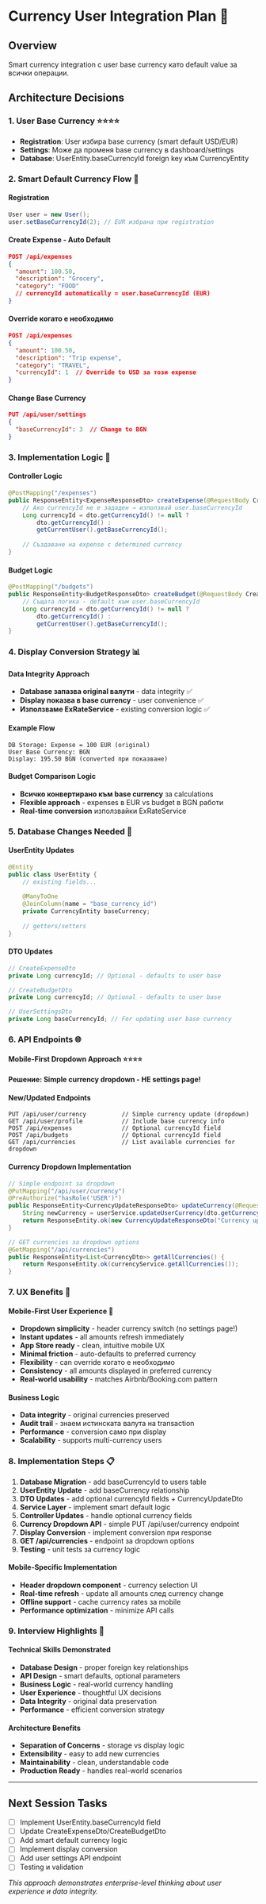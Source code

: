 # Currency User Integration Plan 💱

## Overview
Smart currency integration с user base currency като default value за всички операции.

## Architecture Decisions

### 1. User Base Currency ⭐⭐⭐⭐
- **Registration**: User избира base currency (smart default USD/EUR)
- **Settings**: Може да променя base currency в dashboard/settings
- **Database**: UserEntity.baseCurrencyId foreign key към CurrencyEntity

### 2. Smart Default Currency Flow 🎯

#### Registration
```java
User user = new User();
user.setBaseCurrencyId(2); // EUR избрана при registration
```

#### Create Expense - Auto Default
```json
POST /api/expenses
{
  "amount": 100.50,
  "description": "Grocery",
  "category": "FOOD"
  // currencyId automatically = user.baseCurrencyId (EUR)
}
```

#### Override когато е необходимо
```json
POST /api/expenses
{
  "amount": 100.50,
  "description": "Trip expense", 
  "category": "TRAVEL",
  "currencyId": 1  // Override to USD за този expense
}
```

#### Change Base Currency
```json
PUT /api/user/settings
{
  "baseCurrencyId": 3  // Change to BGN
}
```

### 3. Implementation Logic 🔧

#### Controller Logic
```java
@PostMapping("/expenses")
public ResponseEntity<ExpenseResponseDto> createExpense(@RequestBody CreateExpenseDto dto) {
    // Ако currencyId не е зададен → използвай user.baseCurrencyId
    Long currencyId = dto.getCurrencyId() != null ? 
        dto.getCurrencyId() : 
        getCurrentUser().getBaseCurrencyId();
    
    // Създаване на expense с determined currency
}
```

#### Budget Logic
```java
@PostMapping("/budgets")
public ResponseEntity<BudgetResponseDto> createBudget(@RequestBody CreateBudgetDto dto) {
    // Същата логика - default към user.baseCurrencyId
    Long currencyId = dto.getCurrencyId() != null ? 
        dto.getCurrencyId() : 
        getCurrentUser().getBaseCurrencyId();
}
```

### 4. Display Conversion Strategy 📊

#### Data Integrity Approach
- **Database запазва original валути** - data integrity ✅
- **Display показва в base currency** - user convenience ✅
- **Използваме ExRateService** - existing conversion logic ✅

#### Example Flow
```
DB Storage: Expense = 100 EUR (original)
User Base Currency: BGN
Display: 195.50 BGN (converted при показване)
```

#### Budget Comparison Logic
- **Всичко конвертирано към base currency** за calculations
- **Flexible approach** - expenses в EUR vs budget в BGN работи
- **Real-time conversion** използвайки ExRateService

### 5. Database Changes Needed 📝

#### UserEntity Updates
```java
@Entity
public class UserEntity {
    // existing fields...
    
    @ManyToOne
    @JoinColumn(name = "base_currency_id")
    private CurrencyEntity baseCurrency;
    
    // getters/setters
}
```

#### DTO Updates
```java
// CreateExpenseDto
private Long currencyId; // Optional - defaults to user base

// CreateBudgetDto  
private Long currencyId; // Optional - defaults to user base

// UserSettingsDto
private Long baseCurrencyId; // For updating user base currency
```

### 6. API Endpoints 🌐

#### Mobile-First Dropdown Approach ⭐⭐⭐⭐
**Решение: Simple currency dropdown - НЕ settings page!**

#### New/Updated Endpoints
```
PUT /api/user/currency          // Simple currency update (dropdown)
GET /api/user/profile           // Include base currency info
POST /api/expenses              // Optional currencyId field
POST /api/budgets               // Optional currencyId field
GET /api/currencies             // List available currencies for dropdown
```

#### Currency Dropdown Implementation
```java
// Simple endpoint за dropdown
@PutMapping("/api/user/currency")
@PreAuthorize("hasRole('USER')")  
public ResponseEntity<CurrencyUpdateResponseDto> updateCurrency(@RequestBody @Valid CurrencyUpdateDto dto) {
    String newCurrency = userService.updateUserCurrency(dto.getCurrencyId());
    return ResponseEntity.ok(new CurrencyUpdateResponseDto("Currency updated to " + newCurrency, newCurrency));
}

// GET currencies за dropdown options
@GetMapping("/api/currencies")
public ResponseEntity<List<CurrencyDto>> getAllCurrencies() {
    return ResponseEntity.ok(currencyService.getAllCurrencies());
}
```

### 7. UX Benefits 🎯

#### Mobile-First User Experience 📱
- **Dropdown simplicity** - header currency switch (no settings page!)
- **Instant updates** - all amounts refresh immediately
- **App Store ready** - clean, intuitive mobile UX
- **Minimal friction** - auto-defaults to preferred currency
- **Flexibility** - can override когато е необходимо  
- **Consistency** - all amounts displayed in preferred currency
- **Real-world usability** - matches Airbnb/Booking.com pattern

#### Business Logic
- **Data integrity** - original currencies preserved
- **Audit trail** - знаем истинската валута на transaction
- **Performance** - conversion само при display
- **Scalability** - supports multi-currency users

### 8. Implementation Steps 📋

1. **Database Migration** - add baseCurrencyId to users table
2. **UserEntity Update** - add baseCurrency relationship  
3. **DTO Updates** - add optional currencyId fields + CurrencyUpdateDto
4. **Service Layer** - implement smart default logic
5. **Controller Updates** - handle optional currency fields  
6. **Currency Dropdown API** - simple PUT /api/user/currency endpoint
7. **Display Conversion** - implement conversion при response
8. **GET /api/currencies** - endpoint за dropdown options
9. **Testing** - unit tests за currency logic

#### Mobile-Specific Implementation
- **Header dropdown component** - currency selection UI
- **Real-time refresh** - update all amounts след currency change  
- **Offline support** - cache currency rates за mobile
- **Performance optimization** - minimize API calls

### 9. Interview Highlights 💼

#### Technical Skills Demonstrated
- **Database Design** - proper foreign key relationships
- **API Design** - smart defaults, optional parameters
- **Business Logic** - real-world currency handling
- **User Experience** - thoughtful UX decisions  
- **Data Integrity** - original data preservation
- **Performance** - efficient conversion strategy

#### Architecture Benefits
- **Separation of Concerns** - storage vs display logic
- **Extensibility** - easy to add new currencies
- **Maintainability** - clean, understandable code
- **Production Ready** - handles real-world scenarios

---

## Next Session Tasks
- [ ] Implement UserEntity.baseCurrencyId field
- [ ] Update CreateExpenseDto/CreateBudgetDto
- [ ] Add smart default currency logic
- [ ] Implement display conversion
- [ ] Add user settings API endpoint
- [ ] Testing и validation

*This approach demonstrates enterprise-level thinking about user experience и data integrity.*